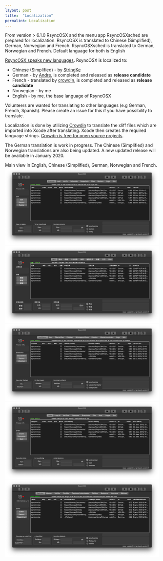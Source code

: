 ```yaml
---
layout: post
title:  "Localization"
permalink: Localization
---
```

From version > 6.1.0  RsyncOSX and the menu app RsyncOSXsched are prepared for localization. RsyncOSX is translated to Chinese (Simplified), German, Norwegian and French. RsyncOSXsched is translated to German, Norwegian and French. Default language for both is English


[RsyncOSX speaks new languages](https://rsyncosx.github.io/Localization). RsyncOSX is localized to:
- Chinese (Simplified) -  by [StringKe](https://github.com/StringKe)
- German - by [Andre](https://github.com/andre68723), is completed and released as **release candidate**
- French - translated by [crowdin](https://crowdin.com/project/rsyncosx), is completed and released as **release candidate**
- Norwegian - by me
- English - by me, the base language of RsyncOSX

Volunteers are wanted for translating to other languages (e.g German, French, Spanish). Please create an issue for this if you have possibility to translate.

Localization is done by utilizing [Crowdin](https://crowdin.com/project/rsyncosx) to translate the xliff files which are imported into Xcode after translating. Xcode then creates the required language strings. [Crowdin is free for open source projects](https://crowdin.com/page/open-source-project-setup-request).

The German translation is work in progress. The Chinese (Simplified) and Norwegian translations are also being updated. A new updated release will be available in January 2020.

Main view in English, Chinese (Simplified), German, Norwegian and French.
![](/images/RsyncOSX/master/localization/en.png)
![](/images/RsyncOSX/master/localization/zh-Hans.png)
![](/images/RsyncOSX/master/localization/de.png)
![](/images/RsyncOSX/master/localization/nb.png)
![](/images/RsyncOSX/master/localization/fr.png)
